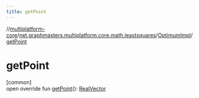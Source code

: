 ```yaml
---
title: getPoint
---
```

//[multiplatform-core](../../../index.html)/[net.graphmasters.multiplatform.core.math.leastsquares](../index.html)/[OptimumImpl](index.html)/[getPoint](get-point.html)



# getPoint



[common]\
open override fun [getPoint](get-point.html)(): [RealVector](../../net.graphmasters.multiplatform.core.math.linear/-real-vector/index.html)




